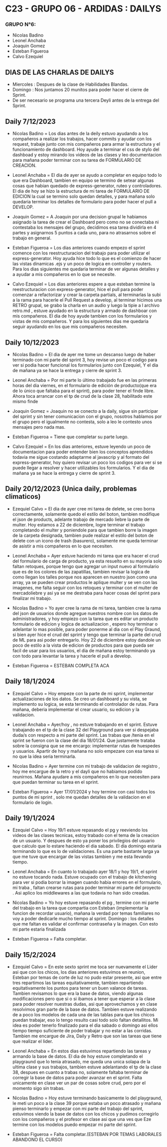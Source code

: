 # C23 - GRUPO 06 - ARDIDAS : DAILYS

### GRUPO N°6:
* Nicolas Badino
* Leonel Anchaba
* Joaquin Gomez
* Esteban Figueroa
* Calvo Ezequiel

## DIAS DE LAS CHARLAS DE DAILYS

* Miercoles : Despues de la clase de Habilidades Blandas.
* Domingo : Nos juntamos 20 munitos para poder hacer el cierre de Sprint.
* De ser necesario se programa una tercera Deyli antes de la entrega del Sprint.


## Daily 7/12/2023

* Nicolas Badino = Los dias antes de la deily estuvo ayudando a los compañeros a realizar los trabajos, hacer commits
                y ayudar con los request, trabaje junto con mis compañeros para armar la estructura y el funcionamiento de dashboard. Hoy ayude a terminar el css de stylo del dashboad y estoy mirando los videos de las clases y leo documentacion para mañana poder terminar con su tarea de FORMULARIO DE CREACION.

* Leonel Anchaba = El dia de ayer se ayudo a completar en equipo todo lo que era Dashboard, tambien en equipo se termino
                de setear algunas cosas que habian quedado de express-generator, ruteo y controladores. El dia de hoy se hizo la estructura de mi tarea de FORMULARIO DE EDICION la cual se termino solo quedan detalles, y para mañana solo quedaria terminar los detalles de formulario para poder hacer el pull a DEVELOP.

* Joaquin Gomez = A Joaquin por una decision grupal le habiamos asignado la tarea de crear el Dashboard pero como
                no se conectaba ni contestaba los mensajes del grupo, decidimos esa tarea dividirla en 4 partes y 
                asignarnos 5 puntos a cada uno, para no atrasarnos sobre el trabajo en general.

* Esteban Figueroa = Los dias anteriores cuando empezo el sprint comence con los reestructuracion del trabajo para poder
                utilizar el express-generator. Hoy ayuda hice todo lo que es el comienzo de hacer las vistas dinamicas .ejs y un poco de logica en controller y routers. Para los dias siguientes me quedaria terminar de ver algunas detalles y a ayudar a mis compañeros en lo que se necesite.

* Calvo Ezequiel = Los dias anteriores espere a que esteban termine la reestructuracion con express-generator, hice el
                pull para poder comenzar a refactorizar y crear la carpeta partials, al terminarlas la subi a la rama para hacerle el Pull Request a develop, al terminar hicimos una RETRO grupal, se grabo la charla en un audio y luego la tipie a l archivo retro.md , estuve ayudado en la estructura y armado de dashboar con mis compañeros. El dia de hoy ayude tambien con los formularios y vistas de mis compañeros. Y para los siguientes dias me quedaria seguir ayudando en los que mis compañeros necesiten.



## Daily 10/12/2023


* Nicolas Badino = El dia de ayer me tome un descanso luego de haber terminado con mi parte del sprint 3, hoy revise un poco el codigo para ver
                si podia hacer funcional los formularios junto con Ezequiel, Y el dia de mañana ya se hace la entrega y cierre de sprint 3.


* Leonel Anchaba = Por mi parte lo último trabajado fue en las primeras horas del dia viernes, en el formulario de edición de producto(que era de lo único que faltaba para el sprint), para poder tener el finde libre. Ahora toca arrancar con el tp de crud de la clase 28, habilitado este mismo finde

* Joaquin Gomez = Joaquin no se conecto a la daily, sigue sin participar del sprint y sin tener comunicacion con el grupo, nosotros hablamos 
                por el grupo pero el igualmente no contesta, solo a leo le contesto unos mensajes pero nada mas.

* Esteban Figueroa = Tiene que completar su parte luego.

* Calvo Ezequiel = En los dias anteriores, estuve leyendo un poco de documentacion para poder entender bien los conceptos aprendidos
                todavia me sigue costando adaptarme al javascrip y al formato del express-generator, hoy quiero revisar un poco los codigos para ver si se puede llegar a resolver y hacer utilizables los formularios. Y el dia de mañana ya se hace la entrega y cierre de sprint 3.


## Daily 20/12/2023 (Unica daily, problemas climaticos)

* Ezequiel Calvo = El dia de ayer cree mi tarea de delete, se creo borra correctamente, solamente quedo el estilo del boton, tambien modifique el json de products, adelante trabajo de mercado liebre la parte de multer. Hoy estamos a 22 de diciembre, logre terminar el trabajo completando el multer y poniendole para que tambien borre la imagen de la carpeta designada, tambien pude realizar el estilo del boton de delete con un icono de trash (basurero), solamente me queda terminar de asistir a mis compañeros en lo que necesiten.

* Leonel Anchaba = Ayer estuve haciendo mi tarea que era hacer el crud del formulario de carga de producto, ya esta resuelto en su mayoria solo faltan retoques, porque tengo que agregar un input nuevo al formulario que es de los colores de las zapatillas, tambien revisar la logica de como llegan los talles porque nos aparecen en nuestro json como una array, ya se pueden crear productos le aplique multer y se ven con las imagenes, me falta seguir con los retoques y terminar con el multer de mercadoliebre y asi ya se me destraba para hacer cosas del sprint para finalizar mi trabajo.

* Nicolas Badino = Yo ayer cree la rama de mi tarea, tambien cree la rama del json de usuarios donde agregue nuestros nombre con los datos de administradores, y hoy empiezo con la tarea que es editar un producto formulario de edicion y logica de actualizacion , espero hoy terminar o adelantar lo mas posible, para poder ponerme al dia con el Play Graund, si bien ayer hice el crud del sprint y tengo que terminar la parte del crud de ML para asi poder entregarlo. Hoy 22 de diciembre estoy dandole un poco de estilo a la vista de edicion de productos para que pueda ser facil de usar para los usuarios, el dia de mañana estoy terminando ya con todo para levantar la tarea y hacerle el pull a develop.

* Esteban Figueroa = ESTEBAN COMPLETA ACA

## Daily 18/1/2024

* Ezequiel Calvo = Hoy empeze con la parte de mi sprint, implementar actualizaciones de los datos. Se creo un dashboard y su vista, se implemento su logica, se esta terminando el controlador de rutas. Para mañana, deberia implementar el crear usuario, su edicion y la validacion.

* Leonel Anchaba = Ayer/hoy , no estuve trabajando en el sprint. Estuve trabajando en el tp  de la clase 32 del Playground para ver si despejaba duda/s con respecto a mi parte del sprint. Las trabas que /tenia en el sprint se fueron con la clase del dia 18/01/24. Que justamente trataba sobre la consigna que se me encargo: implementar rutas de huespedes y usuarios. Apartir de hoy y mañana no solo empezare con esa tarea si no que la idea seria terminarla.

* Nicolas Badino = Ayer termine con mi trabajo de validacion de registro , hoy me encargue de la retro y el dayli que no habiamos podido reunirnos. Mañana ayudare a mis compañeros en lo que necesiten para que puedan terminar su tarea en el sprint.

* Esteban Figueroa = Ayer 17/01/2024 y hoy termine con casi todos los puntos de mi sprint , solo me quedan detalles de la validacion en el formulario de login.

## Daily 19/1/2024

* Ezequiel Calvo = Hoy 19/1 estuve repasando el pg y reeviendo los videos de las clases tecnicas, estoy trabado con el tema de la creacion de un usuario. Y despues de esto ya poner los privilegios del usuario que calculo que lo estare haciendo el dia sabado. El dia domingo estaria terminando lo que es lo de validaciones. Es una parte bastante larga ya que me tuve que encargar de las vistas tambien y me esta llevando tiempo.

* Leonel Anchaba = En cuanto lo trabajado ayer 18/1 y hoy 19/1, el sprint no estuve tocando nada. Estuve ocupado con el trabajo de kitchening para ver si podia borrar la imagen cuando habia errores en el formulario, mi traba , faltan crearse rutas para poder terminar mi parte del proyecto . Asi aplico los middlewares a las que todavia no han sido creadas. 

* Nicolas Badino = Yo hoy estuve repasando el pg , termine con mi parte del trabajo en la tarea que compartia con Esteban (implementar la funcion de recordar usuario), mañana la verdad por temas familiares no voy a poder dedicarle mucho tiempo al sprint. Domingo : los detalles que me faltan es validar el confirmar contraseña y la imagen. Con esto mi parte estaria finalizada

* Esteban Figueroa = Falta completar.


## Daily 15/2/2024

* Ezequiel Calvo = En este sexto sprint me toca ser nuevamente el Lider asi que con los chicos, los dias anteriores estuvimos en reunion, Esteban por temas de corte de luz no pudo estar presente, asi que entre tres repartimos las tareas equitativamente, tambien repartiendo equitativamente los puntos para tener un buen valance de tareas. Tambien revisamos lo que era la base de datos, viendo algunas modificaciones pero que si o si ibamos a tener que esperar a la clase para poder resolver nuestras dudas, asi que aprovechamos y en clase resolvimos gran parte de la base de datos. Tambien estuve realizando de a poco los modelos de cada una de las tablas para que los chicos puedan trabajar, eso lo tengo resulto casi todo solo faltan detallitos. Mi idea es poder tenerlo finalizado para el dia sabado o domingo asi ellos tiempo tiempo suficiente de poder trabajar y no estar a las corridas. Tambien me encargue de Jira, Daily y Retro que son las tareas que tiene que realizar el lider.

* Leonel Anchaba = En estos dias estuvimos repartiendo las tareas y armando la base de datos. El dia de hoy estuve completando el playgraund que lo tenia atrasado, me queda una unica solapa de la ultima clase y sus trabajos, tambien estuve adelantando el tp de la clase 38, despues en cuanto a trabas no, solamente faltaba terminar de corregir la base de datos para poder avanzar en el sprint. Falta unicamente en clase ver un par de cosas sobre crud, pero por el momento sigo sin trabas.

* Nicolas Badino = Hoy estuve terminando basicamente lo del playgraund, le meti un poco a la clase 39 porque estaba un poco atrasado y mañana pienso terminarlo y empezar con mi parte del trabajo del sprint, estuvimos viendo la base de datos con los chicos y pudimos corregirlo con los compañeros y el profesor en clase asi que una ves que Eze termine con los modelos puedo empezar mi parte del sprint.

* Esteban Figueroa = Falta completar.(ESTEBAN POR TEMAS LABORALES ABANDONO EL CURSO)
